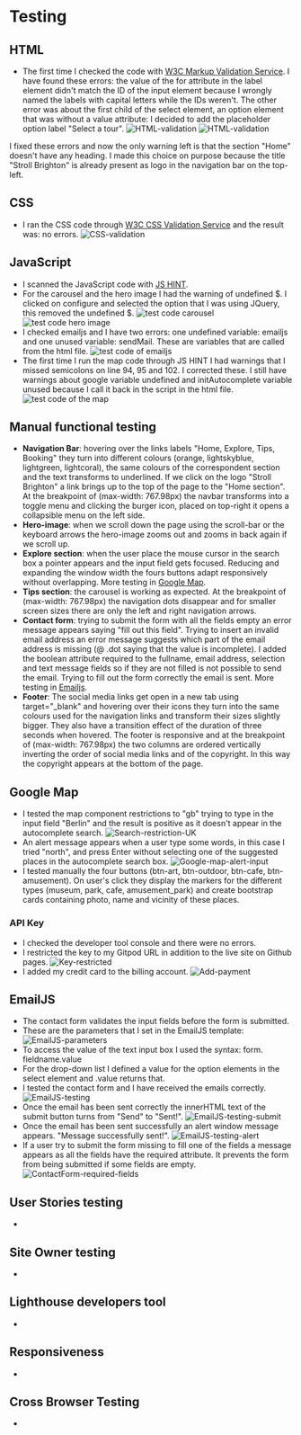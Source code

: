 # Testing

## HTML

- The first time I checked the code with [W3C Markup Validation Service](https://validator.w3.org/).
I have found these errors: the value of the for attribute in the label element didn't match the ID of the input element because I wrongly named the labels with capital letters while the IDs weren't. The other error was about the first child of the select element, an option element that was without a value attribute: I decided to add the placeholder option label "Select a tour".
![HTML-validation](/assets/docs/testing-images/html-validator-check1.png)
![HTML-validation](/assets/docs/testing-images/html-validator-check2.png)

I fixed these errors and now the only warning left is that the section "Home" doesn't have any heading. I made this choice on purpose because the title "Stroll Brighton" is already present as logo in the navigation bar on the top-left.

## CSS

- I ran the CSS code through [W3C CSS Validation Service](https://jigsaw.w3.org/css-validator/) and the result was: no errors.
![CSS-validation](/assets/docs/testing-images/Css-validator.png)

## JavaScript

- I scanned the JavaScript code with [JS HINT](https://jshint.com/).
- For the carousel and the hero image I had the warning of undefined $. I clicked on configure and selected the option that I was using JQuery, this removed the undefined $.
![test code carousel](/assets/docs/testing-images/test-carousel.png)
![test code hero image](/assets/docs/testing-images/test-zoom-hero-image.png)
- I checked emailjs and I have two errors: one undefined variable: emailjs and one unused variable: sendMail. These are variables that are called from the html file.
![test code of emailjs](/assets/docs/testing-images/test-sendEmailjs.png)
- The first time I run the map code through JS HINT I had warnings that I missed semicolons on line 94, 95 and 102. I corrected these. I still have warnings about google variable undefined and initAutocomplete variable unused because I call it back in the script in the html file.
![test code of the map](/assets/docs/testing-images/test-map.png)

## Manual functional testing

- **Navigation Bar**: hovering over the links labels "Home, Explore, Tips, Booking" they turn into different colours (orange, lightskyblue, lightgreen, lightcoral), the same colours of the correspondent section and the text transforms to underlined. If we click on the logo "Stroll Brighton" a link brings up to the top of the page to the "Home section". At the breakpoint of (max-width: 767.98px) the navbar transforms into a toggle menu and clicking the burger icon, placed on top-right it opens a collapsible menu on the left side.
- **Hero-image**: when we scroll down the page using the scroll-bar or the keyboard arrows the hero-image zooms out and zooms in back again if we scroll up.
- **Explore section**: when the user place the mouse cursor in the search box a pointer appears and the input field gets focused. Reducing and expanding the window width the fours buttons adapt responsively without overlapping.
More testing in [Google Map](#google-map).
- **Tips section**: the carousel is working as expected. At the breakpoint of (max-width: 767.98px) the navigation dots disappear and for smaller screen sizes there are only the left and right navigation arrows.
- **Contact form**: trying to submit the form with all the fields empty an error message appears saying "fill out this field". Trying to insert an invalid email address an error message suggests which part of the email address is missing (@ .dot saying that the value is incomplete). I added the boolean attribute required to the fullname, email address, selection and text message fields so if they are not filled is not possible to send the email. Trying to fill out the form correctly the email is sent. More testing in [Emailjs](#emailjs).
- **Footer**: The social media links get open in a new tab using target="_blank" and hovering over their icons they turn into the same colours used for the navigation links and transform their sizes slightly bigger. They also have a transition effect of the duration of three seconds when hovered. The footer is responsive and at the breakpoint of (max-width: 767.98px) the two columns are ordered vertically inverting the order of social media links and of the copyright. In this way the copyright appears at the bottom of the page.

## Google Map

- I tested the map component restrictions to "gb" trying to type in the input field "Berlin" and the result is positive as it doesn't appear in the autocomplete search.
![Search-restriction-UK](/assets/docs/testing-images/search-restricted.png)
- An alert message appears when a user type some words, in this case I tried "north", and press Enter without selecting one of the suggested places in the autocomplete search box.
![Google-map-alert-input](/assets/docs/testing-images/alert-message-google-map.png)
- I tested manually the four buttons (btn-art, btn-outdoor, btn-cafe, btn-amusement). On user's click they display the markers for the different types (museum, park, cafe, amusement_park) and create bootstrap cards containing photo, name and vicinity of these places.

### API Key

- I checked the developer tool console and there were no errors.
- I restricted the key to my Gitpod URL in addition to the live site on Github pages.
![Key-restricted](/assets/docs/testing-images/API-restrictions-urls.png)
- I added my credit card to the billing account.
![Add-payment](/assets/docs/testing-images/added-payment-APIKey.png)

## EmailJS

- The contact form validates the input fields before the form is submitted.
- These are the parameters that I set in the EmailJS template:
![EmailJS-parameters](/assets/docs/testing-images/parameters-emailjs.png)
- To access the value of the text input box I used the syntax: form. fieldname.value
- For the drop-down list I defined a value for the option elements in the select element and .value returns that.
- I tested the contact form and I have received the emails correctly.
![EmailJS-testing](/assets/docs/testing-images/test-emailjs.png)
- Once the email has been sent correctly the innerHTML text of the submit button turns from "Send" to "Sent!".
![EmailJS-testing-submit](/assets/docs/testing-images/sent!-innerHTML.png)
- Once the email has been sent successfully an alert window message appears. "Message successfully sent!".
![EmailJS-testing-alert](/assets/docs/testing-images/alert-success.png)
- If a user try to submit the form missing to fill one of the fields a message appears as all the fields have the required attribute. It prevents the form from being submitted if some fields are empty.
![ContactForm-required-fields](/assets/docs/testing-images/fields-required.png)

## User Stories testing

-

## Site Owner testing

-

## Lighthouse developers tool

-

## Responsiveness

-

## Cross Browser Testing

-